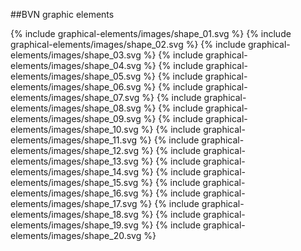 ##BVN graphic elements

<div class="graphic-elements-container">
{% include graphical-elements/images/shape_01.svg %}
{% include graphical-elements/images/shape_02.svg %}
{% include graphical-elements/images/shape_03.svg %}
{% include graphical-elements/images/shape_04.svg %}
{% include graphical-elements/images/shape_05.svg %}
{% include graphical-elements/images/shape_06.svg %}
{% include graphical-elements/images/shape_07.svg %}
{% include graphical-elements/images/shape_08.svg %}
{% include graphical-elements/images/shape_09.svg %}
{% include graphical-elements/images/shape_10.svg %}
{% include graphical-elements/images/shape_11.svg %}
{% include graphical-elements/images/shape_12.svg %}
{% include graphical-elements/images/shape_13.svg %}
{% include graphical-elements/images/shape_14.svg %}
{% include graphical-elements/images/shape_15.svg %}
{% include graphical-elements/images/shape_16.svg %}
{% include graphical-elements/images/shape_17.svg %}
{% include graphical-elements/images/shape_18.svg %}
{% include graphical-elements/images/shape_19.svg %}
{% include graphical-elements/images/shape_20.svg %}
</div>